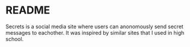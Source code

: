 # README

Secrets is a social media site where users can anonomously send 
secret messages to eachother. It was inspired by similar sites that I
used in high school.

